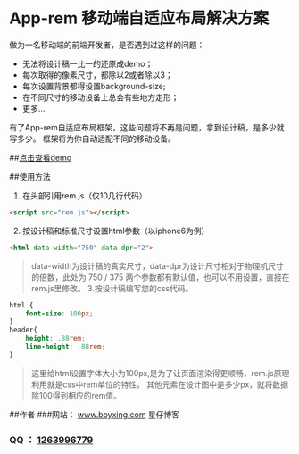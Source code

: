 # App-rem 移动端自适应布局解决方案
做为一名移动端的前端开发者，是否遇到过这样的问题：
+ 无法将设计稿一比一的还原成demo；
+ 每次取得的像素尺寸，都除以2或者除以3；
+ 每次设置背景都得设置background-size;
+ 在不同尺寸的移动设备上总会有些地方走形；
+ 更多...

有了App-rem自适应布局框架，这些问题将不再是问题，拿到设计稿，是多少就写多少。
框架将为你自动适配不同的移动设备。

##[点击查看demo](https://wangxing218.github.io/app-rem/test/demo.html)

##使用方法
1. 在头部引用rem.js（仅10几行代码）
```html
<script src="rem.js"></script>
```
2. 按设计稿和标准尺寸设置html参数（以iphone6为例）
```html
<html data-width="750" data-dpr="2">
```
> data-width为设计稿的真实尺寸，data-dpr为设计尺寸相对于物理机尺寸的倍数，此处为 750 / 375
> 两个参数都有默认值，也可以不用设置，直接在rem.js里修改。
3.按设计稿编写您的css代码。
```css
html {
    font-size: 100px;
}
header{
    height: .88rem;
    line-height: .88rem;
}
```
> 这里给html设置字体大小为100px,是为了让页面渲染得更顺畅，rem.js原理利用就是css中rem单位的特性。
> 其他元素在设计图中是多少px，就将数据 除100得到相应的rem值。



##作者
###网站： <a href="http://www.boyxing.com/" target="_blank">www.boyxing.com 星仔博客</a>
### QQ ： <a href="http://wpa.qq.com/msgrd?v=3&uin=1263996779&site=qq&menu=yes" target="_blank">1263996779</a>
